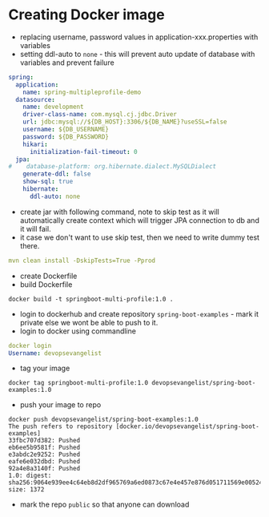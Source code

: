 
# Creating Docker image

- replacing username, password values in application-xxx.properties with variables
- setting ddl-auto to `none` - this will prevent auto update of database with variables and prevent failure
```yaml
spring:
  application:
    name: spring-multipleprofile-demo
  datasource:
    name: development
    driver-class-name: com.mysql.cj.jdbc.Driver
    url: jdbc:mysql://${DB_HOST}:3306/${DB_NAME}?useSSL=false
    username: ${DB_USERNAME}
    password: ${DB_PASSWORD}
    hikari:
      initialization-fail-timeout: 0
  jpa:
#    database-platform: org.hibernate.dialect.MySQLDialect
    generate-ddl: false
    show-sql: true
    hibernate:
      ddl-auto: none
```

- create jar with following command, note to skip test as it will automatically create context which will trigger JPA connection to db and it will fail.
- it case we don't want to use skip test, then we need to write dummy test there. 
```yaml
mvn clean install -DskipTests=True -Pprod
```

- create Dockerfile
- build Dockerfile
```text
docker build -t springboot-multi-profile:1.0 .
```
- login to dockerhub and create repository `spring-boot-examples` - mark it private else we wont be able to push to it. 
- login to docker using commandline
```yaml
docker login
Username: devopsevangelist
```
- tag your image
```text
docker tag springboot-multi-profile:1.0 devopsevangelist/spring-boot-examples:1.0
```

- push your image to repo
```text
docker push devopsevangelist/spring-boot-examples:1.0
The push refers to repository [docker.io/devopsevangelist/spring-boot-examples]
33fbc707d382: Pushed
eb6ee5b9581f: Pushed
e3abdc2e9252: Pushed
eafe6e032dbd: Pushed
92a4e8a3140f: Pushed
1.0: digest: sha256:9064e939ee4c64eb8d2df965769a6ed0873c67e4e457e876d051711569e00524 size: 1372
```
- mark the repo `public` so that anyone can download